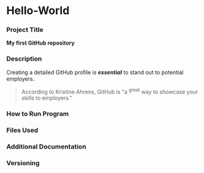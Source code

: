 # Hello-World

### Project Title
**My first GitHub repository**

### Description
Creating a detailed GitHub profile is **_essential_** to stand out to potential employers.
> According to Kristine Ahrens, GitHub is "a <sup>great</sup> way to showcase your skills to employers."

### How to Run Program

### Files Used

### Additional Documentation

### Versioning


